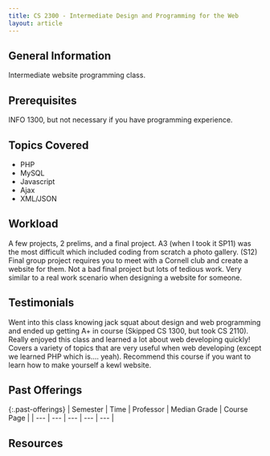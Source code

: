 ```yaml
---
title: CS 2300 - Intermediate Design and Programming for the Web
layout: article
---
```


## General Information

Intermediate website programming class.

## Prerequisites

INFO 1300, but not necessary if you have programming experience.

## Topics Covered

 - PHP
 - MySQL
 - Javascript
 - Ajax
 - XML/JSON

## Workload

A few projects, 2 prelims, and a final project. A3 (when I took it SP11) was the most difficult which included coding from scratch a photo gallery. (S12) Final group project requires you to meet with a Cornell club and create a website for them. Not a bad final project but lots of tedious work. Very similar to a real work scenario when designing a website for someone.

## Testimonials

Went into this class knowing jack squat about design and web programming and ended up getting A+ in course (Skipped CS 1300, but took CS 2110). Really enjoyed this class and learned a lot about web developing quickly! Covers a variety of topics that are very useful when web developing (except we learned PHP which is.... yeah). Recommend this course if you want to learn how to make yourself a kewl website.

## Past Offerings

{:.past-offerings}
| Semester | Time | Professor | Median Grade | Course Page | 
| --- | --- | --- | --- | --- |

## Resources
